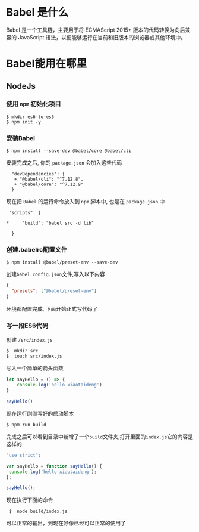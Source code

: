 # Babel 是什么

Babel 是一个工具链，主要用于将 ECMAScript 2015+ 版本的代码转换为向后兼容的 JavaScript 语法，以便能够运行在当前和旧版本的浏览器或其他环境中。

# Babel能用在哪里

## NodeJs

  ### 使用 `npm` 初始化项目
  ```shell script
$ mkdir es6-to-es5
$ npm init -y

``` 
   
 ### 安装Babel
 ```shell script
$ npm install --save-dev @babel/core @babel/cli
```

   安装完成之后, 你的 `package.json` 会加入这些代码
   

``` json5
  "devDependencies": {
   + "@babel/cli": "^7.12.8",
   + "@babel/core": "^7.12.9"
  }
```

 现在把 `Babel` 的运行命令放入到 `npm` 脚本中, 也是在 `package.json` 中
 

``` json5
 "scripts": {

*     "build": "babel src -d lib"

  }
```

### 创建.babelrc配置文件

```shell script
$ npm install @babel/preset-env --save-dev

``` 
创建`babel.config.json`文件,写入以下内容
```json
{
  "presets": ["@babel/preset-env"]
}
```

环境都配置完成, 下面开始正式写代码了

### 写一段ES6代码

 创建 `/src/index.js`

 ```shell script
$  mkdir src
$  touch src/index.js

``` 
写入一个简单的箭头函数
```javascript
let sayHello = () => {
    console.log('hello xiaotaideng')
}

sayHello()

```

现在运行刚刚写好的启动脚本

```shell script
$ npm run build

``` 
 完成之后可以看到目录中新增了一个`build`文件夹,打开里面的`index.js`它的内容是这样的
 
 ```javascript
"use strict";

var sayHello = function sayHello() {
  console.log('hello xiaotaideng');
};

sayHello();
```

现在执行下面的命令

``` shell
 $  node build/index.js
```

 可以正常的输出，到现在好像已经可以正常的使用了
